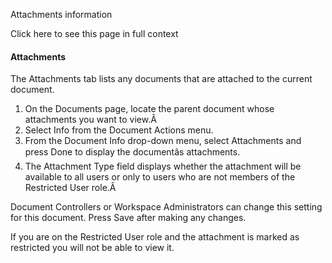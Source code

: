 Attachments information

Click here to see this page in full context

####  Attachments

The Attachments tab lists any documents that are attached to the current
document.

  1. On the Documents page, locate the parent document whose attachments you want to view.Â 
  2. Select Info from the Document Actions menu. 
  3. From the Document Info drop-down menu, select Attachments and press Done to display the documentâs attachments. 
  4. The Attachment Type field displays whether the attachment will be available to all users or only to users who are not members of the Restricted User role.Â 

Document Controllers or Workspace Administrators can change this setting for
this document. Press Save after making any changes.

If you are on the Restricted User role and the attachment is marked as
restricted you will not be able to view it.

